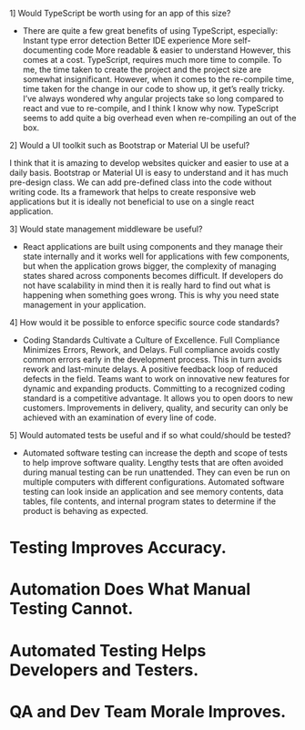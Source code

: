 1] Would TypeScript be worth using for an app of this size?

- There are quite a few great benefits of using TypeScript, especially:
Instant type error detection
Better IDE experience
More self-documenting code
More readable & easier to understand
However, this comes at a cost. TypeScript, requires much more time to compile. To me, the time taken to create the project and the project size are somewhat insignificant. However, when it comes to the re-compile time, time taken for the change in our code to show up, it get’s really tricky. I’ve always wondered why angular projects take so long compared to react and vue to re-compile, and I think I know why now. TypeScript seems to add quite a big overhead even when re-compiling an out of the box.

2] Would a UI toolkit such as Bootstrap or Material UI be useful?

I think that it is amazing to develop websites quicker and easier to use at a daily basis. Bootstrap or Material UI is easy to understand and it has much pre-design class. We can add pre-defined class into the code without writing code. Its a framework that helps to create responsive web applications but it is ideally not beneficial to use on a single react application.

3] Would state management middleware be useful?
- React applications are built using components and they manage their state internally and it works well for applications with few components, but when the application grows bigger, the complexity of managing states shared across components becomes difficult. If developers do not have scalability in mind then it is really hard to find out what is happening when something goes wrong. This is why you need state management in your application.

4] How would it be possible to enforce specific source code standards?
- Coding Standards Cultivate a Culture of Excellence. Full Compliance Minimizes Errors, Rework, and Delays. Full compliance avoids costly common errors early in the development process. This in turn avoids rework and last-minute delays. A positive feedback loop of reduced defects in the field. Teams want to work on innovative new features for dynamic and expanding products. Committing to a recognized coding standard is a competitive advantage. It allows you to open doors to new customers. Improvements in delivery, quality, and security can only be achieved with an examination of every line of code.

5] Would automated tests be useful and if so what could/should be tested?
- Automated software testing can increase the depth and scope of tests to help improve software quality. Lengthy tests that are often avoided during manual testing can be run unattended. They can even be run on multiple computers with different configurations. Automated software testing can look inside an application and see memory contents, data tables, file contents, and internal program states to determine if the product is behaving as expected.
# Testing Improves Accuracy.
# Automation Does What Manual Testing Cannot.
# Automated Testing Helps Developers and Testers.
# QA and Dev Team Morale Improves.
